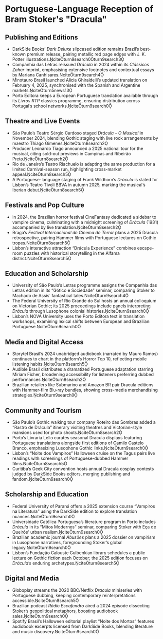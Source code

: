 # Portuguese-Language Reception of Bram Stoker's "Dracula"

## Publishing and Editions
- DarkSide Books’ *Dark Deluxe* slipcased edition remains Brazil’s best-known premium release, pairing metallic red page edges with J. K. Potter illustrations.citeturn9search0turn9search3
- Companhia das Letras reissued *Drácula* in 2024 within its *Clássicos Zahar* imprint, emphasising extensive footnotes and contextual essays by Mariana Canhisares.citeturn9search4
- Minotauro Brasil launched Alicia Ghiraldelli’s updated translation on February 4, 2025, synchronised with the Spanish and Argentine markets.citeturn5news13
- Porto Editora keeps a European Portuguese translation available through its *Livros RTP* classics programme, ensuring distribution across Portugal’s school networks.citeturn9search0

## Theatre and Live Events
- São Paulo’s Teatro Sérgio Cardoso staged *Drácula – O Musical* in November 2024, blending Gothic staging with live rock arrangements by maestro Thiago Gimenes.citeturn8search2
- Producer Leonardo Tiago announced a 2025 national tour for the musical, citing sold-out previews in Campinas and Ribeirão Preto.citeturn8search2
- Rio de Janeiro’s Teatro Riachuelo is adapting the same production for a limited Carnival-season run, highlighting cross-market appeal.citeturn8search5
- A Portuguese-language staging of Frank Wildhorn’s *Drácula* is slated for Lisbon’s Teatro Tivoli BBVA in autumn 2025, marking the musical’s Iberian debut.citeturn8search5

## Festivals and Pop Culture
- In 2024, the Brazilian horror festival CineFantasy dedicated a sidebar to vampire cinema, culminating with a midnight screening of *Drácula* (1931) accompanied by live translation.citeturn8search2
- Braga’s *Festival Internacional de Cinema de Terror* plans a 2025 Dracula retrospective, pairing Hammer films with Portuguese lectures on Gothic tropes.citeturn8search5
- Lisbon’s interactive attraction “Drácula Experience” combines escape-room puzzles with historical storytelling in the Alfama district.citeturn8search5

## Education and Scholarship
- University of São Paulo’s Letras programme assigns the Companhia das Letras edition in its “Gótico e Sociedade” seminar, comparing Stoker to Machado de Assis’ fantastical tales.citeturn9search4
- The Federal University of Rio Grande do Sul hosts an annual colloquium on Victorian Gothic; its 2025 proceedings include panels interpreting *Drácula* through Lusophone colonial histories.citeturn9search0
- Lisbon’s NOVA University uses the Porto Editora text in translation workshops, examining lexical shifts between European and Brazilian Portuguese.citeturn9search0

## Media and Digital Access
- Storytel Brasil’s 2024 unabridged audiobook (narrated by Mauro Ramos) continues to chart in the platform’s Horror Top 10, reflecting mobile listening habits.citeturn8search5
- Audible Brasil distributes a dramatized Portuguese adaptation starring Miriam Ficher, broadening accessibility for listeners preferring dubbed performances.citeturn8search2
- Brazilian retailers like Submarino and Amazon BR pair Dracula editions with Hammer-film Blu-ray bundles, showing cross-media merchandising strategies.citeturn9search0

## Community and Tourism
- São Paulo’s Gothic walking tour company Roteiro das Sombras added a “Rastro de Drácula” itinerary visiting theatres and Victorian-style mansions used for photo shoots.citeturn8search2
- Porto’s Livraria Lello curates seasonal Dracula displays featuring Portuguese translations alongside first editions of Camilo Castelo Branco, emphasizing Lusophone Gothic links.citeturn9search0
- Lisbon’s “Noite dos Vampiros” Halloween cruise on the Tagus pairs live readings with screenings of Portuguese-dubbed Hammer films.citeturn8search5
- Curitiba’s Geek City convention hosts annual Dracula cosplay contests judged by DarkSide Books editors, merging publishing and fandom.citeturn9search0

## Scholarship and Education
- Federal University of Paraná offers a 2025 extension course “Vampiros na Literatura” using the DarkSide edition to explore translation nuances.citeturn9search0
- Universidade Católica Portuguesa’s literature program in Porto includes *Drácula* in its “Mitos Modernos” seminar, comparing Stoker with Eça de Queirós’ urban realism.citeturn9search0
- Brazilian academic journal *Abusões* plans a 2025 dossier on vampirism in Lusophone narratives, foregrounding Stoker’s global legacy.citeturn9search0
- Lisbon’s Fundação Calouste Gulbenkian library schedules a public lecture on Gothic fiction each October; the 2025 edition focuses on *Drácula*’s enduring archetypes.citeturn8search5

## Digital and Media
- Globoplay streams the 2020 BBC/Netflix *Dracula* miniseries with Portuguese dubbing, keeping contemporary reinterpretations accessible.citeturn8search5
- Brazilian podcast *Rádio Escafandro* aired a 2024 episode dissecting Stoker’s geopolitical metaphors, boosting audiobook sales.citeturn9search0
- Spotify Brasil’s Halloween editorial playlist “Noite dos Mortos” features audiobook excerpts licensed from DarkSide Books, blending literature and music discovery.citeturn9search0
